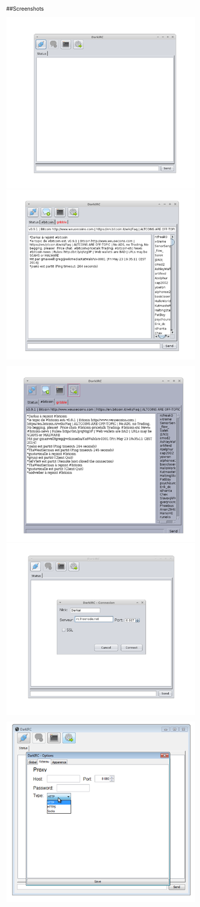 ##Screenshots

![screen 1](static/img/1.png) ![screen 2](static/img/2.png)

![screen 3](static/img/3.png) ![screen 4](static/img/4.png)

![screen 5](static/img/5.png)
